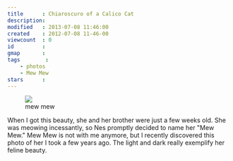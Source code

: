 ```yaml
---
title      : Chiaroscuro of a Calico Cat
description: 
modified   : 2013-07-08 11:46:00
created    : 2012-07-08 11-46-00
viewcount  : 0
id         : 
gmap       : 
tags        :
    - photos
    - Mew Mew
stars      : 
---
```


<figure>
    <img src="miumiu.jpg">
    <figcaption>mew mew</figcaption>
</figure>

When I got this beauty, she and her brother were just a few weeks old. She was meowing incessantly, so Nes promptly decided to name her "Mew Mew." Mew Mew is not with me anymore, but I recently discovered this photo of her I took a few years ago. The light and dark really exemplify her feline beauty.


